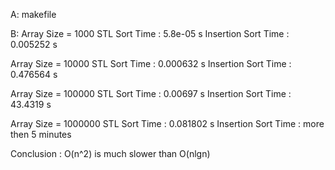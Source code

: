 A:
makefile



B:
Array Size = 1000
STL Sort Time : 5.8e-05 s
Insertion Sort Time : 0.005252 s

Array Size = 10000
STL Sort Time : 0.000632 s
Insertion Sort Time : 0.476564 s

Array Size = 100000
STL Sort Time : 0.00697 s
Insertion Sort Time : 43.4319 s

Array Size = 1000000
STL Sort Time : 0.081802 s
Insertion Sort Time : more then 5 minutes

Conclusion :
O(n^2) is much slower than O(nlgn)
